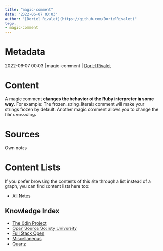 ```yaml
---
title: "magic-comment"
date: "2022-06-07 00:03"
author: "[Doriel Rivalet](https://github.com/DorielRivalet)"
tags:
- magic-comment
---
```


# Metadata
2022-06-07 00:03  | magic-comment | [Doriel Rivalet](https://github.com/DorielRivalet)

# Content
A magic comment **changes the behavior of the Ruby interpreter in some way**. For example: The frozen_string_literals comment will make your strings frozen by default. Another magic comment allows you to change the file's encoding.

# Sources
Own notes

# Content Lists
If you prefer browsing the contents of this site through a list instead of a graph, you can find content lists here too:

- [All Notes](notes/)

## Knowledge Index
- [The Odin Project](notes/index-list/the-odin-project.md)
- [Open Source Society University](notes/index-list/open-source-society-university.md)
- [Full Stack Open](notes/index-list/fullstack-open.md)
- [Miscellaneous](notes/index-list/miscellaneous.md)
- [Quartz](notes/index-list/quartz.md)

